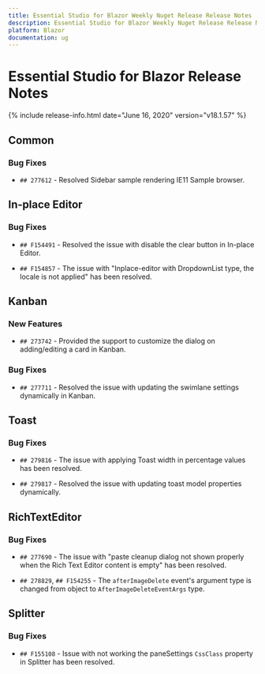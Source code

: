 ```yaml
---
title: Essential Studio for Blazor Weekly Nuget Release Release Notes  
description: Essential Studio for Blazor Weekly Nuget Release Release Notes  
platform: Blazor
documentation: ug
---
```


# Essential Studio for Blazor  Release Notes  

{% include release-info.html date="June 16, 2020"  version="v18.1.57" %} 


##  Common

###    Bug Fixes

- `## 277612` - Resolved Sidebar sample rendering IE11 Sample browser.

##  In-place Editor

###    Bug Fixes

- `## F154491` - Resolved the issue with disable the clear button in In-place Editor.

- `## F154857` - The issue with "Inplace-editor with DropdownList type, the locale is not applied" has been resolved.

##  Kanban

###    New Features

- `## 273742` - Provided the support to customize the dialog on adding/editing a card in Kanban.

###    Bug Fixes

- `## 277711` - Resolved the issue with updating the swimlane settings dynamically in Kanban.

##  Toast

###    Bug Fixes

- `## 279816` - The issue with applying Toast width in percentage values has been resolved.

- `## 279817` - Resolved the issue with updating toast model properties dynamically.

##  RichTextEditor

###    Bug Fixes

- `## 277690` - The issue with "paste cleanup dialog not shown properly when the Rich Text Editor content is empty" has been resolved.

- `## 278829`, `## F154255` - The `afterImageDelete` event's argument type is changed from object to `AfterImageDeleteEventArgs` type.

##  Splitter

###    Bug Fixes

- `## F155108` - Issue with not working the paneSettings `CssClass` property in Splitter has been resolved.